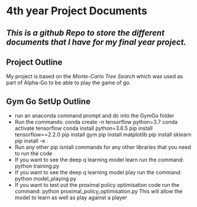 # **4th year Project Documents**
*This is a github Repo to store the different documents that I have for my final year project.*
---
## **Project Outline**
My project is based on the *Monte-Carlo Tree Search* which was used as part of Alpha-Go to be able to play the game of go.

## Gym Go SetUp Outline ##
- run an anaconda command prompt and dc into the GymGo folder
- Run the commands: 
	conda create -n tensorflow python=3.7
	conda activate tensorflow
	conda install python=3.6.5
	pip install tensorflow==2.2.0
	pip install gym
	pip install matplotlib
	pip install sklearn
	pip install -e .
- Run any other pip isntall commands for any other libraries that you need to run the code
- If you want to see the deep q learning model learn run the command:
	python training.py
- If you want to see the deep q learning model play run the command:
	python model_playing.py
- If you want to test out the proximal policy optimisation code run the command:
	python proximal_policy_optimisation.py
  This will allow the model to learn as well as play against a player